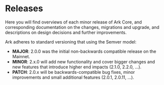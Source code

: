 # Releases

Here you will find overviews of each minor release of Ark Core, and corresponding documentation on the changes, migrations and upgrade, and descriptions on design decisions and further improvements.

Ark adheres to standard versioning that using the Semver model:

- **MAJOR**: 2.0.0 was the initial non-backwards compatible release on the Mainnet.
- **MINOR**: 2.x.0 will add new functionality and cover bigger changes and new features that introduce higher end impacts (2.1.0, 2.2.0, …).
- **PATCH**: 2.0.x will be backwards-compatible bug fixes, minor improvements and small additional features (2.0.1, 2.0.11, …).
